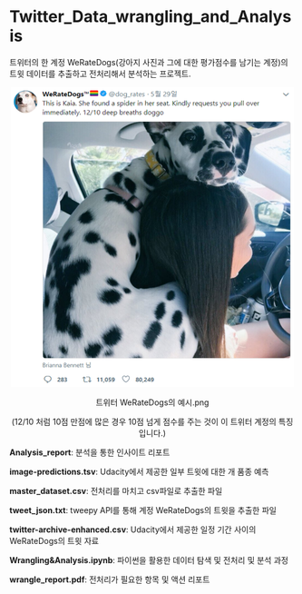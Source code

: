 # Twitter_Data_wrangling_and_Analysis

트위터의 한 계정 WeRateDogs(강아지 사진과 그에 대한 평가점수를 남기는 계정)의 트윗 데이터를 추출하고 전처리해서 분석하는 프로젝트.

<p align="center">
<img src="https://github.com/JINSOO-PHILIP-KIM/Twitter_Data_wrangling_and_Analysis/blob/master/WeRateDogs_ex.png" width="500">  
</p>

<p align="center">
트위터 WeRateDogs의 예시.png
</p>
<p align="center">
(12/10 처럼 10점 만점에 많은 경우 10점 넘게 점수를 주는 것이 이 트위터 계정의 특징입니다.)
</p>

__Analysis_report__: 분석을 통한 인사이트 리포트  

__image-predictions.tsv__: Udacity에서 제공한 일부 트윗에 대한 개 품종 예측  

__master_dataset.csv__: 전처리를 마치고 csv파일로 추출한 파일  

__tweet_json.txt__: tweepy API를 통해 계정 WeRateDogs의 트윗을 추출한 파일  

__twitter-archive-enhanced.csv__: Udacity에서 제공한 일정 기간 사이의 WeRateDogs의 트윗 자료  

__Wrangling&Analysis.ipynb__: 파이썬을 활용한 데이터 탐색 및 전처리 및 분석 과정  

__wrangle_report.pdf__: 전처리가 필요한 항목 및 액션 리포트
